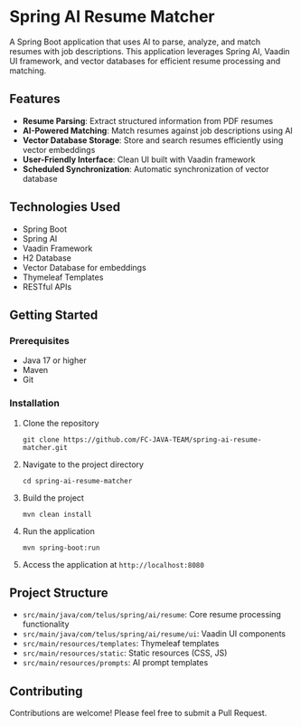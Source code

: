 # Spring AI Resume Matcher

A Spring Boot application that uses AI to parse, analyze, and match resumes with job descriptions. This application leverages Spring AI, Vaadin UI framework, and vector databases for efficient resume processing and matching.

## Features

- **Resume Parsing**: Extract structured information from PDF resumes
- **AI-Powered Matching**: Match resumes against job descriptions using AI
- **Vector Database Storage**: Store and search resumes efficiently using vector embeddings
- **User-Friendly Interface**: Clean UI built with Vaadin framework
- **Scheduled Synchronization**: Automatic synchronization of vector database

## Technologies Used

- Spring Boot
- Spring AI
- Vaadin Framework
- H2 Database
- Vector Database for embeddings
- Thymeleaf Templates
- RESTful APIs

## Getting Started

### Prerequisites

- Java 17 or higher
- Maven
- Git

### Installation

1. Clone the repository
   ```
   git clone https://github.com/FC-JAVA-TEAM/spring-ai-resume-matcher.git
   ```

2. Navigate to the project directory
   ```
   cd spring-ai-resume-matcher
   ```

3. Build the project
   ```
   mvn clean install
   ```

4. Run the application
   ```
   mvn spring-boot:run
   ```

5. Access the application at `http://localhost:8080`

## Project Structure

- `src/main/java/com/telus/spring/ai/resume`: Core resume processing functionality
- `src/main/java/com/telus/spring/ai/resume/ui`: Vaadin UI components
- `src/main/resources/templates`: Thymeleaf templates
- `src/main/resources/static`: Static resources (CSS, JS)
- `src/main/resources/prompts`: AI prompt templates

## Contributing

Contributions are welcome! Please feel free to submit a Pull Request.
